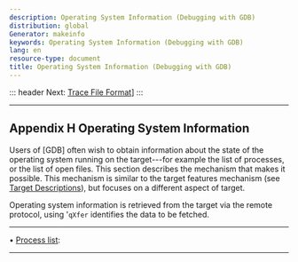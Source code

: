```yaml
---
description: Operating System Information (Debugging with GDB)
distribution: global
Generator: makeinfo
keywords: Operating System Information (Debugging with GDB)
lang: en
resource-type: document
title: Operating System Information (Debugging with GDB)
---
```

::: header
Next: [Trace File Format](Trace-File-Format.html#Trace-File-Format)]
:::

---

## Appendix H Operating System Information

Users of [GDB] often wish to obtain information about the state of the operating system running on the target---for example the list of processes, or the list of open files. This section describes the mechanism that makes it possible. This mechanism is similar to the target features mechanism (see [Target Descriptions](Target-Descriptions.html#Target-Descriptions)), but focuses on a different aspect of target.

Operating system information is retrieved from the target via the remote protocol, using '`qXfer` identifies the data to be fetched.

---

• [Process list](Process-list.html#Process-list):     

---
